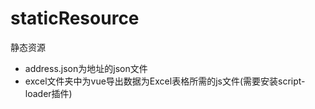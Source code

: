 # staticResource
静态资源
* address.json为地址的json文件
* excel文件夹中为vue导出数据为Excel表格所需的js文件(需要安装script-loader插件)